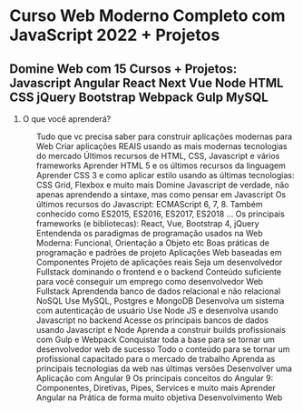 # Curso Web Moderno Completo com JavaScript 2022 + Projetos 

## Domine Web com 15 Cursos + Projetos: Javascript Angular React Next Vue Node HTML CSS jQuery Bootstrap Webpack Gulp MySQL
<ol>
<li> O que você aprenderá? </li>
<ul>Tudo que vc precisa saber para construir aplicações modernas para Web
Criar aplicações REAIS usando as mais modernas tecnologias do mercado
Últimos recursos de HTML, CSS, Javascript e vários frameworks
Aprender HTML 5 e os últimos recursos da linguagem
Aprender CSS 3 e como aplicar estilo usando as últimas tecnologias: CSS Grid, Flexbox e muito mais
Domine Javascript de verdade, não apenas aprendendo a sintaxe, mas como pensar em Javascript
Os últimos recursos do Javascript: ECMAScript 6, 7, 8. Também conhecido como ES2015, ES2016, ES2017, ES2018 ...
Os principais frameworks (e bibliotecas): React, Vue, Bootstrap 4, jQuery
Entendenda os paradigmas de programação usados na Web Moderna: Funcional, Orientação a Objeto etc
Boas práticas de programação e padrões de projeto
Aplicações Web baseadas em Componentes
Projeto de aplicações reais
Seja um desenvolvedor Fullstack dominando o frontend e o backend
Conteúdo suficiente para você conseguir um emprego como desenvolvedor Web Fullstack
Aprendenda banco de dados relacional e não relacional NoSQL
Use MySQL, Postgres e MongoDB
Desenvolva um sistema com autenticação de usuário
Use Node JS e desenvolva usando Javascript no backend
Acesse os principais bancos de dados usando Javascript e Node
Aprenda a construir builds profissionais com Gulp e Webpack
Conquistar toda a base para se tornar um desenvolvedor web de sucesso
Todo o conteúdo para se tornar um profissional capacitado para o mercado de trabalho
Aprenda as principais tecnologias da web nas últimas versões
Desenvolver uma Aplicação com Angular 9
Os principais conceitos do Angular 9: Componentes, Diretivas, Pipes, Services e muito mais
Aprender Angular na Prática de forma muito objetiva
Desenvolvimento Web </ul>
</ol>
